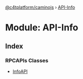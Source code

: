 [@c4tplatform/caminojs](../api.md) › [API-Info](api_info.md)

# Module: API-Info

## Index

### RPCAPIs Classes

* [InfoAPI](../classes/api_info.infoapi.md)
